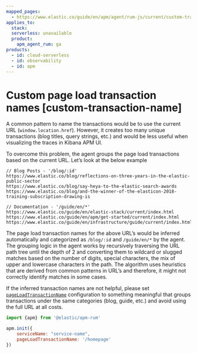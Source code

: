 ```yaml
---
mapped_pages:
  - https://www.elastic.co/guide/en/apm/agent/rum-js/current/custom-transaction-name.html
applies_to:
  stack:
  serverless: unavailable
  product:
    apm_agent_rum: ga
products:
  - id: cloud-serverless
  - id: observability
  - id: apm
---
```


# Custom page load transaction names [custom-transaction-name]

A common pattern to name the transactions would be to use the current URL (`window.location.href`). However, it creates too many unique transactions (blog titles, query strings, etc.) and would be less useful when visualizing the traces in Kibana APM UI.

To overcome this problem, the agent groups the page load transactions based on the current URL. Let’s look at the below example

```text
// Blog Posts - '/blog/:id'
https://www.elastic.co/blog/reflections-on-three-years-in-the-elastic-public-sector
https://www.elastic.co/blog/say-heya-to-the-elastic-search-awards
https://www.elastic.co/blog/and-the-winner-of-the-elasticon-2018-training-subscription-drawing-is

// Documentation - '/guide/en/*'
https://www.elastic.co/guide/en/elastic-stack/current/index.html
https://www.elastic.co/guide/en/apm/get-started/current/index.html
https://www.elastic.co/guide/en/infrastructure/guide/current/index.html
```

The page load transaction names for the above URL’s would be inferred automatically and categorized as `/blog/:id` and `/guide/en/*` by the agent. The grouping logic in the agent works by recursively traversing the URL path tree until the depth of 2 and converting them to wildcard or slugged matches based on the number of digits, special characters, the mix of upper and lowercase characters in the path. The algorithm uses heuristics that are derived from common patterns in URL’s and therefore, it might not correctly identify matches in some cases.

If the inferred transaction names are not helpful, please set [`pageLoadTransactionName`](/reference/configuration.md#page-load-transaction-name) configuration to something meaningful that groups transactions under the same categories (blog, guide, etc.) and avoid using the full URL at all costs.

```js
import {apm} from '@elastic/apm-rum'

apm.init({
    serviceName: "service-name",
    pageLoadTransactionName: '/homepage'
})
```

